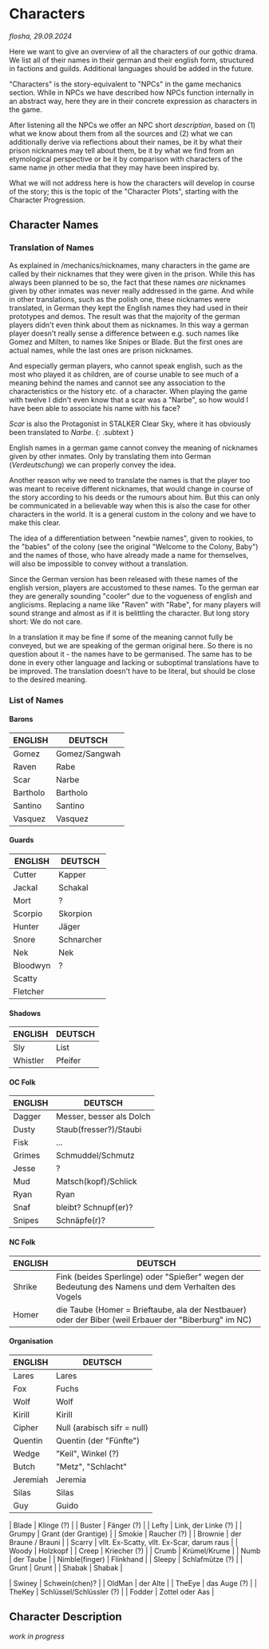 # Characters

*flosha, 29.09.2024*

Here we want to give an overview of all the characters of our gothic drama. We list all of their names in their german and their english form, structured in factions and guilds. Additional languages should be added in the future. 

"Characters" is the story-equivalent to "NPCs" in the game mechanics section. While in NPCs we have described how NPCs function internally in an abstract way, here they are in their concrete expression as characters in the game. 

After listening all the NPCs we offer an NPC short *description*, based on (1) what we know about them from all the sources and (2) what we can additionally derive via reflections about their names, be it by what their prison nicknames may tell about them, be it by what we find from an etymological perspective or be it by comparison with characters of the same name jn other media that they may have been inspired by. 

What we will not address here is how the characters will develop in course of the story; this is the topic of the "Character Plots", starting with the Character Progression. 


## Character Names

### Translation of Names

As explained in /mechanics/nicknames, many characters in the game are called by their nicknames that they were given in the prison. While this has always been planned to be so, the fact that these names *are* nicknames given by other inmates was never really addressed in the game. And while in other translations, such as the polish one, these nicknames were translated, in German they kept the English names they had used in their prototypes and demos. The result was that the majority of the german players didn't even think about them as nicknames. In this way a german player doesn't really sense a difference between e.g. such names like Gomez and Milten, to names like Snipes or Blade. But the first ones are actual names, while the last ones are prison nicknames. 

And especially german players, who cannot speak english, such as the most who played it as children, are of course unable to see much of a meaning behind the names and cannot see any association to the characteristics or the history etc. of a character. When playing the game with twelve I didn't even know that a scar was a "Narbe", so how would I have been able to associate his name with his face? 

*Scar* is also the Protagonist in STALKER Clear Sky, where it has obviously been translated to *Narbe*.
{: .subtext }

English names in a german game cannot convey the meaning of nicknames given by other inmates. Only by translating them into German (*Verdeutschung*) we can properly convey the idea. 

Another reason why we need to translate the names is that the player too was meant to receive different nicknames, that would change in course of the story according to his deeds or the rumours about him. But this can only be communicated in a believable way when this is also the case for other characters in the world. It is a general custom in the colony and we have to make this clear. 

The idea of a differentiation between "newbie names", given to rookies, to the "babies" of the colony (see the original "Welcome to the Colony, Baby") and the names of those, who have already made a name for themselves, will also be impossible to convey without a translation.   

Since the German version has been released with these names of the english version, players are accustomed to these names. To the german ear they are generally sounding "cooler" due to the vogueness of english and anglicisms. Replacing a name like "Raven" with "Rabe", for many players will sound strange and almost as if it is belittling the character. But long story short: We do not care. 

In a translation it may be fine if some of the meaning cannot fully be conveyed, but we are speaking of the german original here. So there is no question about it - the names have to be germanised. The same has to be done in every other language and lacking or suboptimal translations have to be improved. The translation doesn't have to be literal, but should be close to the desired meaning.  


### List of Names

#### Barons

| ENGLISH  | DEUTSCH  |
|----------|----------|
| Gomez    | Gomez/Sangwah |
| Raven    | Rabe     |
| Scar     | Narbe    |
| Bartholo | Bartholo |
| Santino  | Santino  |
| Vasquez  | Vasquez  |


#### Guards

| ENGLISH  | DEUTSCH    |
|----------|------------|
| Cutter   | Kapper     |
| Jackal   | Schakal    |
| Mort     | ?          |
| Scorpio  | Skorpion   |
| Hunter   | Jäger      |
| Snore    | Schnarcher |
| Nek      | Nek        |
| Bloodwyn | ?          |
| Scatty   |            |
| Fletcher |            |



#### Shadows

| ENGLISH  | DEUTSCH  |
|----------|----------|
| Sly      | List     |
| Whistler | Pfeifer  |


#### OC Folk 

| ENGLISH  | DEUTSCH  |
|----------|----------|
| Dagger   | Messer, besser als Dolch |
| Dusty    | Staub(fresser?)/Staubi |
| Fisk     | ... |
| Grimes   | Schmuddel/Schmutz |
| Jesse    | ?        |
| Mud      | Matsch(kopf)/Schlick |
| Ryan     | Ryan |
| Snaf     | bleibt? Schnupf(er)? |
| Snipes   | Schnäpfe(r)? |



#### NC Folk

| ENGLISH  | DEUTSCH  |
|----------|----------|
| Shrike   | Fink (beides Sperlinge) oder "Spießer" wegen der Bedeutung des Namens und dem Verhalten des Vogels |
| Homer    | die Taube (Homer = Brieftaube, ala der Nestbauer) oder der Biber (weil Erbauer der "Biberburg" im NC) |


#### Organisation

| ENGLISH  | DEUTSCH  |
|----------|----------|
| Lares    | Lares    |
| Fox      | Fuchs    |
| Wolf     | Wolf     |
| Kirill   | Kirill   |
| Cipher   | Null (arabisch sifr = null) |
| Quentin  | Quentin (der "Fünfte") |
| Wedge    | "Keil", Winkel (?) |
| Butch    | "Metz", "Schlacht" |
| Jeremiah | Jeremia  |
| Silas    | Silas    |
| Guy      | Guido    |



| Blade    | Klinge (?) |
| Buster   | Fänger (?) |
| Lefty    | Link, der Linke (?) |
| Grumpy   | Grant (der Grantige) |
| Smokie   | Raucher (?) |
| Brownie  | der Braune / Brauni |
| Scarry   | vllt. Ex-Scatty, vllt. Ex-Scar, darum raus | 
| Woody    | Holzkopf |
| Creep    | Kriecher (?) |
| Crumb    | Krümel/Krume |
| Numb     | der Taube |
| Nimble(finger) | Flinkhand |
| Sleepy   | Schlafmütze (?) |
| Grunt    | Grunt |
| Shabak   | Shabak |


| Swiney   | Schwein(chen)? |
| OldMan   | der Alte |
| TheEye   | das Auge (?) |
| TheKey   | Schlüssel/Schlüssler (?) |
| Fodder   | Zottel oder Aas |


## Character Description

*work in progress*
